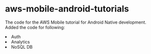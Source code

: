 # aws-mobile-android-tutorials
The code for the AWS Mobile tutorial for Android Native development.
<br>
Added the code for following:
<li>Auth</li>
<li>Analytics</li>
<li>NoSQL DB</li>
